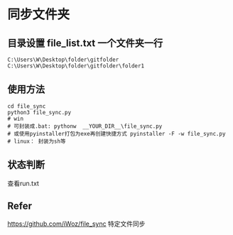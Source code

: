# 同步文件夹  

## 目录设置 file_list.txt 一个文件夹一行
```
C:\Users\W\Desktop\folder\gitfolder
C:\Users\W\Desktop\folder\gitfolder\folder1
```

## 使用方法
```
cd file_sync
python3 file_sync.py
# win
# 可封装成.bat: pythonw  __YOUR_DIR__\file_sync.py
# 或使用pyinstaller打包为exe再创建快捷方式 pyinstaller -F -w file_sync.py
# linux： 封装为sh等 
```

## 状态判断
查看run.txt


## Refer
https://github.com/iWoz/file_sync 特定文件同步